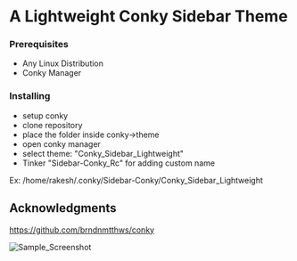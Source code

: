 

# A Lightweight Conky Sidebar Theme



### Prerequisites

* Any Linux Distribution
* Conky Manager



### Installing
* setup conky
* clone repository
* place the folder inside conky->theme
* open conky manager 
* select theme: "Conky_Sidebar_Lightweight"
* Tinker "Sidebar-Conky_Rc" for adding custom name

Ex:
/home/rakesh/.conky/Sidebar-Conky/Conky_Sidebar_Lightweight





## Acknowledgments
https://github.com/brndnmtthws/conky


![Sample_Screenshot](https://drive.google.com/uc?export=view&id=1i4kjlYyb3R9p3hvahijnIX48PjeQ1Zbm)

